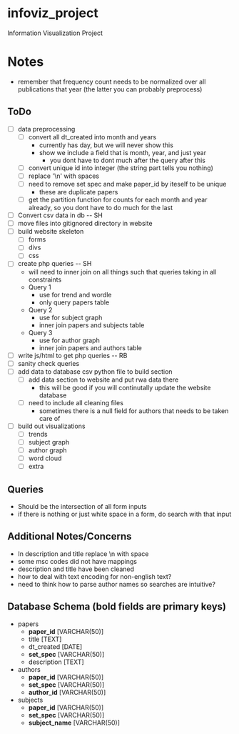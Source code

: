 infoviz_project
===============

Information Visualization Project


Notes
=====

- remember that frequency count needs to be normalized over all publications that year
	(the latter you can probably preprocess)

ToDo
----

- [ ] data preprocessing
	- [ ] convert all dt_created into month and years 
		- currently has day, but we will never show this
		- show we include a field that is month, year, and just year
			- you dont have to dont much after the query after this
	- [ ] convert unique id into integer (the string part tells you nothing)
	- [ ] replace '\n' with spaces
	- [ ] need to remove set spec and make paper_id by iteself to be unique
		- these are duplicate papers
	- [ ] get the partition function for counts for each month and year already, so you dont have to do much for the last
- [ ] Convert csv data in db -- SH
- [ ] move files into gitignored directory in website
- [ ] build website skeleton
	- [ ] forms
	- [ ] divs
	- [ ] css
- [ ] create php queries -- SH
	- will need to inner join on all things such that queries taking in all constraints
	- Query 1
		- use for trend and wordle
		- only query papers table
	- Query 2
		- use for subject graph
		- inner join papers and subjects table
	- Query 3
		- use for author graph
		- inner join papers and authors table
- [ ] write js/html to get php queries -- RB
- [ ] sanity check queries
- [ ] add data to database csv python file to build section
	- [ ] add data section to website and put rwa data there
		- this will be good if you will continutally update the website database
	- [ ] need to include all cleaning files
		- sometimes there is a null field for authors that needs to be taken care of
- [ ] build out visualizations
	- [ ] trends
	- [ ] subject graph
	- [ ] author graph
	- [ ] word cloud
	- [ ] extra

Queries
-------

- Should be the intersection of all form inputs
- if there is nothing or just white space in a form, do search with that input
 
Additional Notes/Concerns
-------------------------

- In description and title replace \\n with space
- some msc codes did not have mappings
- description and title have been cleaned
- how to deal with text encoding for non-english text?
- need to think how to parse author names so searches are intuitive?

Database Schema (bold fields are primary keys)
----------------------------------------------

- papers
	- __paper_id__ [VARCHAR(50)]
	- title [TEXT]
	- dt_created [DATE]
	- __set_spec__ [VARCHAR(50)]
	- description [TEXT]
- authors
	- __paper_id__ [VARCHAR(50)]
	- __set_spec__ [VARCHAR(50)]
	- __author_id__ [VARCHAR(50)]
- subjects
	- __paper_id__ [VARCHAR(50)]
	- __set_spec__ [VARCHAR(50)]
	- __subject_name__ [VARCHAR(50)]



